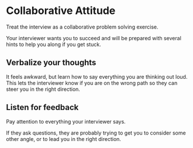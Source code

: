 # Collaborative Attitude

Treat the interview as a collaborative problem solving exercise.

Your interviewer wants you to succeed and will be prepared with several hints to help you along if you get stuck.

## Verbalize your thoughts

It feels awkward, but learn how to say everything you are thinking out loud. This lets the interviewer know if you are on the wrong path so they can steer you in the right direction.

## Listen for feedback

Pay attention to everything your interviewer says.

If they ask questions, they are probably trying to get you to consider some other angle, or to lead you in the right direction.


